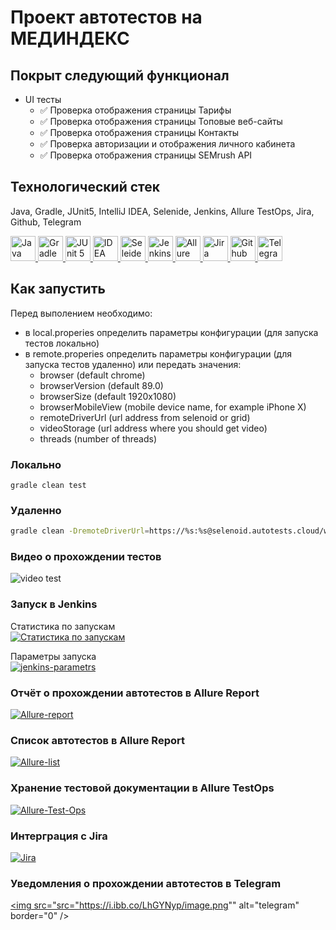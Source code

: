 # Проект автотестов на МЕДИНДЕКС

## Покрыт следующий функционал
* UI тесты
    * ✅ Проверка отображения страницы Тарифы
    * ✅ Проверка отображения страницы Топовые веб-сайты
    * ✅ Проверка отображения страницы Контакты
    * ✅ Проверка авторизации и отображения личного кабинета
    * ✅ Проверка отображения страницы SEMrush API

## Технологический стек
Java, Gradle, JUnit5, IntelliJ IDEA, Selenide, Jenkins, Allure TestOps, Jira, Github, Telegram

<a href="https://github.com/angry-qa/vkc-demo">
  <img src="https://starchenkov.pro/qa-guru/img/skills/Java.svg" width="40" height="40"  alt="Java"/>
  <img src="https://starchenkov.pro/qa-guru/img/skills/Gradle.svg" width="40" height="40"  alt="Gradle"/>
  <img src="https://starchenkov.pro/qa-guru/img/skills/JUnit5.svg" width="40" height="40"  alt="JUnit 5"/>
  <img src="https://starchenkov.pro/qa-guru/img/skills/Intelij_IDEA.svg" width="40" height="40"  alt="IDEA"/>
  <img src="https://starchenkov.pro/qa-guru/img/skills/Selenide.svg" width="40" height="40"  alt="Seleide"/>
  <img src="https://starchenkov.pro/qa-guru/img/skills/Jenkins.svg" width="40" height="40"  alt="Jenkins"/>
  <img src="https://starchenkov.pro/qa-guru/img/skills/Allure_EE.svg" width="40" height="40"  alt="Allure TestOps"/>
  <img src="https://starchenkov.pro/qa-guru/img/skills/Jira.svg" width="40" height="40"  alt="Jira"/>
  <img src="https://starchenkov.pro/qa-guru/img/skills/Github.svg" width="40" height="40"  alt="Github"/>
  <img src="https://starchenkov.pro/qa-guru/img/skills/Telegram.svg" width="40" height="40"  alt="Telegram"/>
</a>

## Как запустить
Перед выполением необходимо:
* в local.properies определить параметры конфигурации (для запуска тестов локально)
* в remote.properies определить параметры конфигурации (для запуска тестов удаленно) или передать значения:
    - browser (default chrome)
    - browserVersion (default 89.0)
    - browserSize (default 1920x1080)
    - browserMobileView (mobile device name, for example iPhone X)
    - remoteDriverUrl (url address from selenoid or grid)
    - videoStorage (url address where you should get video)
    - threads (number of threads)

### Локально
```
gradle clean test
```

### Удаленно
```bash
gradle clean -DremoteDriverUrl=https://%s:%s@selenoid.autotests.cloud/wd/hub/ -DvideoStorage=https://selenoid.autotests.cloud/video/ -Dthreads=1 test
```

### Видео о прохождении тестов
<img src="https://i.ibb.co/93q2DGd/fefcc5cbac5d03c1.gif" alt="video test" border="0" />

### Запуск в Jenkins
Статистика по запускам <br >
<a href="https://ibb.co/nnKgcv6"><img src="https://i.ibb.co/CMS17Zm/statistic-jenkins.png" alt="Статистика по запускам" border="0" /></a>

Параметры запуска <br >
<a href="https://ibb.co/zbNbgHb"><img src="https://i.ibb.co/Y8b8ST8/jenkins-parametrs.png" alt="jenkins-parametrs" border="0" /></a>

### Отчёт о прохождении автотестов в Allure Report
<a href="https://ibb.co/HzG3q6q"><img src="https://i.ibb.co/WyBjfZf/Allure-report.png" alt="Allure-report" border="0" /></a>
### Список автотестов в Allure Report
<a href="https://ibb.co/sWqKV61"><img src="https://i.ibb.co/hYVBmZd/Allure-list.png" alt="Allure-list" border="0" /></a>
### Хранение тестовой документации в Allure TestOps
<a href="https://ibb.co/dGQYBx1"><img src="https://i.ibb.co/qkRQBVX/Allure-Test-Ops.png" alt="Allure-Test-Ops" border="0" /></a>
### Интерграция с Jira
<a href="https://ibb.co/C9fRLvH"><img src="https://i.ibb.co/VCsf6Dq/Jira.png" alt="Jira" border="0" /></a>
### Уведомления о прохождении автотестов в Telegram
<a href="https://imgbb.com/"><img src="src="https://i.ibb.co/LhGYNyp/image.png"" alt="telegram" border="0" /></a>

